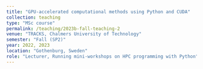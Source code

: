 ```yaml
---
title: "GPU-accelerated computational methods using Python and CUDA"
collection: teaching
type: "MSc course"
permalink: /teaching/2023b-fall-teaching-2
venue: "TRACKS, Chalmers University of Technology"
semester: "Fall (SP2)"
year: 2022, 2023
location: "Gothenburg, Sweden"
role: "Lecturer, Running mini-workshops on HPC programming with Python"
---
```


